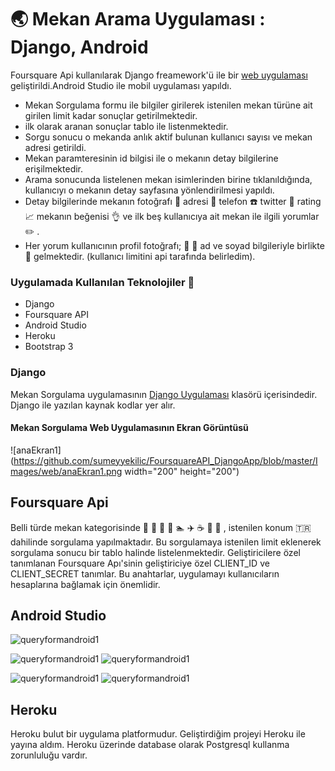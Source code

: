 #  :earth_asia: Mekan Arama Uygulaması : Django, Android

Foursquare Api kullanılarak Django freamework'ü ile bir [web uygulaması](https://github.com/sumeyyekilic/FoursquareAPI_DjangoApp/blob/master/Images/android/QueryFormAndroid1.jpg) geliştirildi.Android Studio ile mobil uygulaması yapıldı.
 

 - Mekan Sorgulama formu ile bilgiler girilerek istenilen mekan türüne ait girilen limit kadar sonuçlar getirilmektedir. 
 - ilk olarak aranan sonuçlar tablo ile listenmektedir. 
 - Sorgu sonucu o mekanda anlık aktif bulunan kullanıcı sayısı ve mekan adresi getirildi. 
 - Mekan paramteresinin id bilgisi ile o mekanın detay bilgilerine erişilmektedir. 
 - Arama sonucunda listelenen mekan isimlerinden birine tıklanıldığında, kullanıcıyı o mekanın detay sayfasına yönlendirilmesi yapıldı. 
 - Detay bilgilerinde mekanın fotoğrafı  :ferris_wheel: adresi :house_with_garden: telefon :phone: twitter :iphone: rating :chart_with_upwards_trend: mekanın beğenisi :ok_hand: ve ilk beş kullanıcıya ait mekan ile ilgili yorumlar :pencil2: .
 - Her yorum kullanıcının profil fotoğrafı; :woman: :man: ad ve soyad bilgileriyle birlikte :name_badge: gelmektedir. (kullanıcı limitini api tarafında belirledim).

### Uygulamada Kullanılan Teknolojiler  :link:

- Django
- Foursquare API
- Android Studio
- Heroku
- Bootstrap 3 

###  Django

Mekan Sorgulama uygulamasının [Django Uygulaması](https://github.com/sumeyyekilic/VenueQuery/tree/master/dfas) klasörü içerisindedir. 
Django ile yazılan kaynak kodlar yer alır. 

#### Mekan Sorgulama Web Uygulamasının Ekran Görüntüsü

![anaEkran1](https://github.com/sumeyyekilic/FoursquareAPI_DjangoApp/blob/master/Images/web/anaEkran1.png width="200" height="200")
## Foursquare Api  

Belli türde mekan kategorisinde   :rose: :school: :pizza: :microphone: :swimmer: :airplane:  :coffee: :hospital: :ferris_wheel: , istenilen konum :tr: dahilinde sorgulama yapılmaktadır. Bu sorgulamaya istenilen limit eklenerek sorgulama sonucu bir tablo halinde listelenmektedir.
Geliştiricilere özel tanımlanan  Foursquare Apı'sinin geliştiriciye özel CLIENT_ID ve CLIENT_SECRET tanımlar. Bu anahtarlar, uygulamayı kullanıcıların hesaplarına bağlamak için önemlidir.

## Android Studio

![queryformandroid1](https://user-images.githubusercontent.com/36503536/70397370-ba98ae80-1a22-11ea-9249-32f425c738ad.jpg)

![queryformandroid1](https://user-images.githubusercontent.com/36503536/70397368-ba001800-1a22-11ea-9820-4fa73befb135.jpg)
![queryformandroid1](https://user-images.githubusercontent.com/36503536/70397380-c71d0700-1a22-11ea-84e5-e1e0f6530331.jpg)

![queryformandroid1](https://user-images.githubusercontent.com/36503536/70397369-ba98ae80-1a22-11ea-8a0e-01441523cb19.jpg)
![queryformandroid1](https://user-images.githubusercontent.com/36503536/70397381-c71d0700-1a22-11ea-9648-27c0644155ed.jpg)

## Heroku 
Heroku bulut bir uygulama platformudur. Geliştirdiğim projeyi Heroku ile yayına aldım. 
Heroku üzerinde database olarak Postgresql kullanma zorunluluğu vardır.

